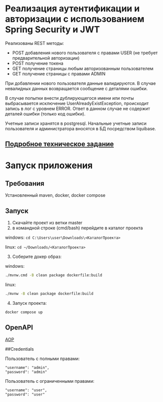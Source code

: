 # Реализация аутентификации и авторизации с использованием Spring Security и JWT

Реализованы REST методы:
- POST добавления нового пользователя с правами USER (не требует предварительной авторизации)
- POST получение токена
- GET получение страницы любым авторизованным пользователем
- GET получение страницы с правами ADMIN

При добавлении нового пользователя данные валидируются. 
В случае невалидных данных возвращается сообщение с деталями ошибки.

В случае попытки внести дублирующегося имени или почты выбрасывается исключение UserAlreadyExistException, 
происходит запись в лог с уровнем ERROR. Ответ в данном случае не содержит деталей ошибки (только код ошибки).

Учетные записи хранятся в postgresql. Начальные учетные записи пользователя и администратора вносятся в БД посредством liquibase.

## [Подробное техническое задание](4.txt)

# Запуск приложения
## Требования
Установленный maven, docker, docker compose

## Запуск
1) Скачайте проект из ветки master
2) в командной строке (cmd/bash) перейдите в каталог проекта

windows: `cd C:\Users\user\Downloads\<КаталогПроекта>`

linux: `cd ~/Downloads/<КаталогПроекта>`

3) Соберите докер образ:

windows: 
```bash
./mvnw.cmd -B clean package dockerfile:build
```

linux: 
```bash
./mvnw -B clean package dockerfile:build
```

4) Запуск проекта:
```bash
docker compose up
```

## OpenAPI
[AOP](http://127.0.0.1:8080/swagger-ui/index.html)

##Credentials

Пользователь с полными правами:

```
"username": "admin",
"password": "admin"
```

Пользователь с ограниченными правами:

```
"username": "user",
"password": "user"
```